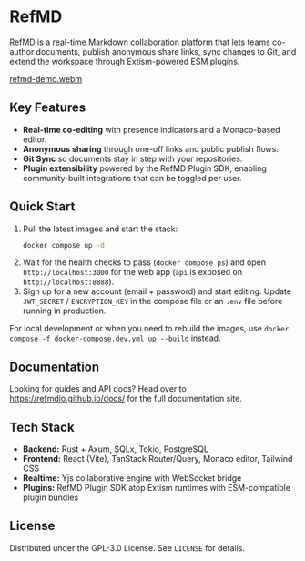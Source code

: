 # RefMD

RefMD is a real-time Markdown collaboration platform that lets teams co-author documents, publish anonymous share links, sync changes to Git, and extend the workspace through Extism-powered ESM plugins.

[refmd-demo.webm](https://github.com/user-attachments/assets/493ade04-109d-4551-be81-c23c49c23167)

## Key Features
- **Real-time co-editing** with presence indicators and a Monaco-based editor.
- **Anonymous sharing** through one-off links and public publish flows.
- **Git Sync** so documents stay in step with your repositories.
- **Plugin extensibility** powered by the RefMD Plugin SDK, enabling community-built integrations that can be toggled per user.

## Quick Start
1. Pull the latest images and start the stack:
   ```bash
   docker compose up -d
   ```
2. Wait for the health checks to pass (`docker compose ps`) and open `http://localhost:3000` for the web app (`api` is exposed on `http://localhost:8888`).
3. Sign up for a new account (email + password) and start editing. Update `JWT_SECRET` / `ENCRYPTION_KEY` in the compose file or an `.env` file before running in production.

For local development or when you need to rebuild the images, use `docker compose -f docker-compose.dev.yml up --build` instead.

## Documentation
Looking for guides and API docs? Head over to https://refmdio.github.io/docs/ for the full documentation site.

## Tech Stack
- **Backend:** Rust + Axum, SQLx, Tokio, PostgreSQL
- **Frontend:** React (Vite), TanStack Router/Query, Monaco editor, Tailwind CSS
- **Realtime:** Yjs collaborative engine with WebSocket bridge
- **Plugins:** RefMD Plugin SDK atop Extism runtimes with ESM-compatible plugin bundles

## License
Distributed under the GPL-3.0 License. See `LICENSE` for details.
